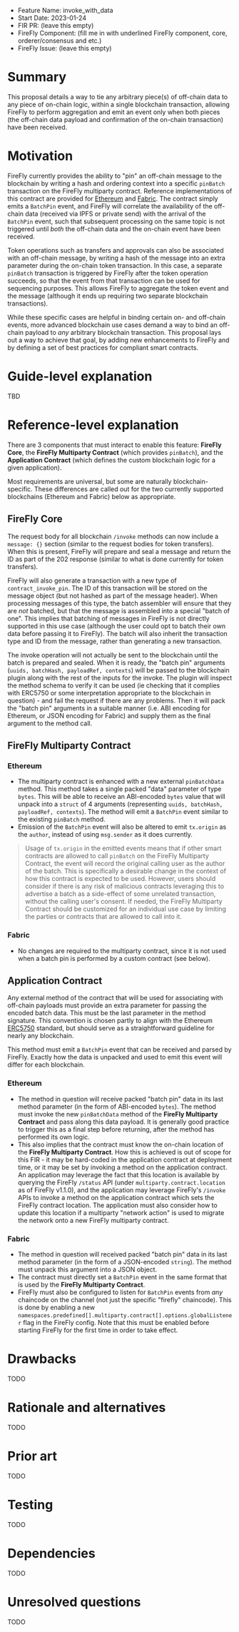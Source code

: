 - Feature Name: invoke_with_data
- Start Date: 2023-01-24
- FIR PR: (leave this empty)
- FireFly Component: (fill me in with underlined FireFly component, core, orderer/consensus and etc.)
- FireFly Issue: (leave this empty)

# Summary

[summary]: #summary

This proposal details a way to tie any arbitrary piece(s) of off-chain data to any piece of on-chain
logic, within a single blockchain transaction, allowing FireFly to perform aggregation and emit an
event only when both pieces (the off-chain data payload and confirmation of the on-chain transaction)
have been received.

# Motivation

[motivation]: #motivation

FireFly currently provides the ability to "pin" an off-chain message to the blockchain by writing a hash
and ordering context into a specific `pinBatch` transaction on the FireFly multiparty contract.
Reference implementations of this contract are provided for
[Ethereum](https://github.com/hyperledger/firefly/tree/main/smart_contracts/ethereum/solidity_firefly) and
[Fabric](https://github.com/hyperledger/firefly/tree/main/smart_contracts/fabric/firefly-go). The
contract simply emits a `BatchPin` event, and FireFly will correlate the availability of the off-chain
data (received via IPFS or private send) with the arrival of the `BatchPin` event, such that
subsequent processing on the same topic is not triggered until _both_ the off-chain data and the on-chain
event have been received.

Token operations such as transfers and approvals can also be associated with an off-chain message, by
writing a hash of the message into an extra parameter during the on-chain token transaction. In this case,
a separate `pinBatch` transaction is triggered by FireFly after the token operation succeeds, so that the
event from that transaction can be used for sequencing purposes. This allows FireFly to aggregate the
token event and the message (although it ends up requiring two separate blockchain transactions).

While these specific cases are helpful in binding certain on- and off-chain events, more advanced
blockchain use cases demand a way to bind an off-chain payload to _any_ arbitrary blockchain transaction.
This proposal lays out a way to achieve that goal, by adding new enhancements to FireFly and by defining
a set of best practices for compliant smart contracts.

# Guide-level explanation

[guide-level-explanation]: #guide-level-explanation

TBD

# Reference-level explanation

[reference-level-explanation]: #reference-level-explanation

There are 3 components that must interact to enable this feature: **FireFly Core**, the
**FireFly Multiparty Contract** (which provides `pinBatch`), and the **Application Contract** (which
defines the custom blockchain logic for a given application).

Most requirements are universal, but some are naturally blockchain-specific. These differences are
called out for the two currently supported blockchains (Ethereum and Fabric) below as appropriate.

## FireFly Core

The request body for all blockchain `/invoke` methods can now include a `message: {}` section (similar
to the request bodies for token transfers). When this is present, FireFly will prepare and seal a message
and return the ID as part of the 202 response (similar to what is done currently for token transfers).

FireFly will also generate a transaction with a new type of `contract_invoke_pin`. The ID of this
transaction will be stored on the message object (but not hashed as part of the message header).
When processing messages of this type, the batch assembler will ensure that they are _not_ batched,
but that the message is assembled into a special "batch of one". This implies that batching of messages
in FireFly is not directly supported in this use case (although the user could opt to batch their own
data before passing it to FireFly). The batch will also inherit the transaction type and ID from the
message, rather than generating a new transaction.

The invoke operation will not actually be sent to the blockchain until the batch is prepared and
sealed. When it is ready, the "batch pin" arguments (`uuids, batchHash, payloadRef, contexts`) will
be passed to the blockchain plugin along with the rest of the inputs for the invoke. The plugin will
inspect the method schema to verify it can be used (ie checking that it complies with ERC5750 or some
interpretation appropriate to the blockchain in question) - and fail the request if there are any
problems. Then it will pack the "batch pin" arguments in a suitable manner (i.e. ABI encoding for
Ethereum, or JSON encoding for Fabric) and supply them as the final argument to the method call.

## FireFly Multiparty Contract

### Ethereum

- The multiparty contract is enhanced with a new external `pinBatchData` method.
  This method takes a single packed "data" parameter of type `bytes`. This will be able to receive
  an ABI-encoded `bytes` value that will unpack into a `struct` of 4 arguments (representing
  `uuids, batchHash, payloadRef, contexts`). The method will emit a `BatchPin` event similar to the
  existing `pinBatch` method.
- Emission of the `BatchPin` event will also be altered to emit `tx.origin` as the
  `author`, instead of using `msg.sender` as it does currently.

> Usage of `tx.origin` in the emitted events means that if other smart contracts are allowed to call
> `pinBatch` on the FireFly Multiparty Contract, the event will record the original calling user as the
> author of the batch. This is specifically a desirable change in the context of how this contract is
> expected to be used. However, users should consider if there is any risk of malicious contracts
> leveraging this to advertise a batch as a side-effect of some unrelated transaction, without the calling
> user's consent. If needed, the FireFly Multiparty Contract should be customized for an individual
> use case by limiting the parties or contracts that are allowed to call into it.

### Fabric

- No changes are required to the multiparty contract, since it is not used when a batch pin is
  performed by a custom contract (see below).

## Application Contract

Any external method of the contract that will be used for associating with off-chain payloads
must provide an extra parameter for passing the encoded batch data. This must be the last parameter
in the method signature. This convention is chosen partly to align with the Ethereum
[ERC5750](https://eips.ethereum.org/EIPS/eip-5750) standard, but should serve as a straightforward
guideline for nearly any blockchain.

This method must emit a `BatchPin` event that can be received and parsed by FireFly. Exactly how
the data is unpacked and used to emit this event will differ for each blockchain.

### Ethereum

- The method in question will receive packed "batch pin" data in its last method parameter (in the
  form of ABI-encoded `bytes`). The method must invoke the new `pinBatchData` method of the
  **FireFly Multiparty Contract** and pass along this data payload. It is generally good practice to
  trigger this as a final step before returning, after the method has performed its own logic.
- This also implies that the contract must know the on-chain location of the
  **FireFly Multiparty Contract**. How this is achieved is out of scope for this FIR - it may be hard-coded
  in the application contract at deployment time, or it may be set by invoking a method on the application
  contract. An application may leverage the fact that this location is available by querying the FireFly
  `/status` API (under `multiparty.contract.location` as of FireFly v1.1.0), and the application may
  leverage FireFly's `/invoke` APIs to invoke a method on the application contract which sets the FireFly
  contract location. The application must also consider how to update this location if a multiparty
  "network action" is used to migrate the network onto a new FireFly multiparty contract.

### Fabric

- The method in question will received packed "batch pin" data in its last method parameter (in the
  form of a JSON-encoded `string`). The method must unpack this argument into a JSON object.
- The contract must directly set a `BatchPin` event in the same format that is used by the
  **FireFly Multiparty Contract**.
- FireFly must also be configured to listen for `BatchPin` events from _any_ chaincode on the channel
  (not just the specific "firefly" chaincode). This is done by enabling a new
  `namespaces.predefined[].multiparty.contract[].options.globalListener` flag in the FireFly config.
  Note that this must be enabled before starting FireFly for the first time in order to take effect.

# Drawbacks

[drawbacks]: #drawbacks

TODO

# Rationale and alternatives

[alternatives]: #alternatives

TODO

# Prior art

[prior-art]: #prior-art

TODO

# Testing

[testing]: #testing

TODO

# Dependencies

[dependencies]: #dependencies

TODO

# Unresolved questions

[unresolved]: #unresolved-questions

TODO
